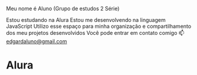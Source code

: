 Meu nome é Aluno (Grupo de estudos 2 Série)

Estou estudando na Alura
Estou me desenvolvendo na linguagem JavaScript
Utilizo esse espaço para minha organização e compartilhamento dos meu projetos desenvolvidos
Você pode entrar em contato comigo 📫
edgardaluno@gmail.com
# Alura
